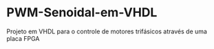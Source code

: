 # PWM-Senoidal-em-VHDL
Projeto em VHDL para o controle de motores trifásicos através de uma placa FPGA
